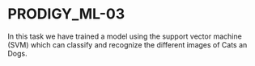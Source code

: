 # PRODIGY_ML-03
In this task we have trained a model using the support vector machine (SVM) which can classify and recognize the different images of Cats an Dogs.
